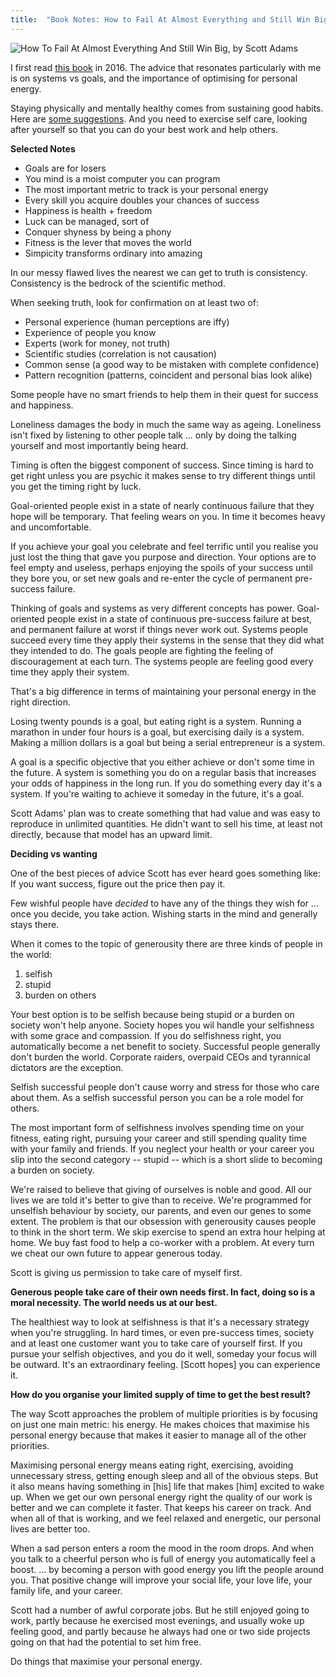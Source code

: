 ```yaml
---
title:  "Book Notes: How to Fail At Almost Everything and Still Win Big, by Scott Adams"
---
```


![How To Fail At Almost Everything And Still Win Big, by Scott Adams]({{site.url}}/assets/how-to-fail.png)

I first read [this book](https://www.amazon.com/dp/1591846919) in 2016. The advice that resonates particularly with me is on systems vs goals, and the importance of optimising for personal energy. 

Staying physically and mentally healthy comes from sustaining good habits. Here are [some suggestions](https://www.independent.co.uk/life-style/health-and-families/ways-to-improve-mental-health-daily-habits-walk-tall-exercise-a8050651.html). And you need to exercise self care, looking after yourself so that you can do your best work and help others.

**Selected Notes**

* Goals are for losers
* You mind is a moist computer you can program
* The most important metric to track is your personal energy
* Every skill you acquire doubles your chances of success
* Happiness is health + freedom
* Luck can be managed, sort of
* Conquer shyness by being a phony
* Fitness is the lever that moves the world
* Simpicity transforms ordinary into amazing

In our messy flawed lives the nearest we can get to truth is consistency. Consistency is the bedrock of the scientific method.

When seeking truth, look for confirmation on at least two of:

* Personal experience (human perceptions are iffy)
* Experience of people you know
* Experts (work for money, not truth)
* Scientific studies (correlation is not causation)
* Common sense (a good way to be mistaken with complete confidence)
* Pattern recognition (patterns, coincident and personal bias look alike)

Some people have no smart friends to help them in their quest for success and happiness.

Loneliness damages the body in much the same way as ageing. Loneliness isn't fixed by listening to other people talk ... only by doing the talking yourself and most importantly being heard.

Timing is often the biggest component of success. Since timing is hard to get right unless you are psychic it makes sense to try different things until you get the timing right by luck.

Goal-oriented people exist in a state of nearly continuous failure that they hope will be temporary. That feeling wears on you. In time it becomes heavy and uncomfortable.

If you achieve your goal you celebrate and feel terrific until you realise you just lost the thing that gave you purpose and direction. Your options are to feel empty and useless, perhaps enjoying the spoils of your success until they bore you, or set new goals and re-enter the cycle of permanent pre-success failure.

Thinking of goals and systems as very different concepts has power. Goal-oriented people exist in a state of continuous pre-success failure at best, and permanent failure at worst if things never work out. Systems people succeed every time they apply their systems in the sense that they did what they intended to do. The goals people are fighting the feeling of discouragement at each turn. The systems people are feeling good every time they apply their system.

That's a big difference in terms of maintaining your personal energy in the right direction.

Losing twenty pounds is a goal, but eating right is a system. Running a marathon in under four hours is a goal, but exercising daily is a system. Making a million dollars is a goal but being a serial entrepreneur is a system.

A goal is a specific objective that you either achieve or don't some time in the future. A system is something you do on a regular basis that increases your odds of happiness in the long run. If you do something every day it's a system. If you're waiting to achieve it someday in the future, it's a goal.

Scott Adams' plan was to create something that had value and was easy to reproduce in unlimited quantities. He didn't want to sell his time, at least not directly, because that model has an upward limit.

**Deciding vs wanting**

One of the best pieces of advice Scott has ever heard goes something like: If you want success, figure out the price then pay it.

Few wishful people have _decided_ to have any of the things they wish for ... once you decide, you take action. Wishing starts in the mind and generally stays there.

When it comes to the topic of generousity there are three kinds of people in the world:

1. selfish 
2. stupid 
3. burden on others

Your best option is to be selfish because being stupid or a burden on society won't help anyone. Society hopes you wil handle your selfishness with some grace and compassion. If you do selfishness right, you automatically become a net benefit to society. Successful people generally don't burden the world. Corporate raiders, overpaid CEOs and tyrannical dictators are the exception.

Selfish successful people don't cause worry and stress for those who care about them. As a selfish successful person you can be a role model for others.

The most important form of selfishness involves spending time on your fitness, eating right, pursuing your career and still spending quality time with your family and friends. If you neglect your health or your career you slip into the second category -- stupid -- which is a short slide to becoming a burden on society.

We're raised to believe that giving of ourselves is noble and good. All our lives we are told it's better to give than to receive. We're programmed for unselfish behaviour by society, our parents, and even our genes to some extent. The problem is that our obsession with generousity causes people to think in the short term. We skip exercise to spend an extra hour helping at home. We buy fast food to help a co-worker with a problem. At every turn we cheat our own future to appear generous today.

Scott is giving us permission to take care of myself first.

**Generous people take care of their own needs first. In fact, doing so is a moral necessity. The world needs us at our best.**

The healthiest way to look at selfishness is that it's a necessary strategy when you're struggling. In hard times, or even pre-success times, society and at least one customer want you to take care of yourself first. If you pursue your selfish objectives, and you do it well, someday your focus will be outward. It's an extraordinary feeling. [Scott hopes] you can experience it.

**How do you organise your limited supply of time to get the best result?**

The way Scott approaches the problem of multiple priorities is by focusing on just one main metric: his energy. He makes choices that maximise his personal energy because that makes it easier to manage all of the other priorities.

Maximising personal energy means eating right, exercising, avoiding unnecessary stress, getting enough sleep and all of the obvious steps. But it also means having something in [his] life that makes [him] excited to wake up. When we get our own personal energy right the quality of our work is better and we can complete it faster. That keeps his career on track. And when all of that is working, and we feel relaxed and energetic, our personal lives are better too.

When a sad person enters a room the mood in the room drops. And when you talk to a cheerful person who is full of energy you automatically feel a boost. ... by becoming a person with good energy you lift the people around you. That positive change will improve your social life, your love life, your family life, and your career.

Scott had a number of awful corporate jobs. But he still enjoyed going to work, partly because he exercised most evenings, and usually woke up feeling good, and partly because he always had one or two side projects going on that had the potential to set him free.

Do things that maximise your personal energy.
